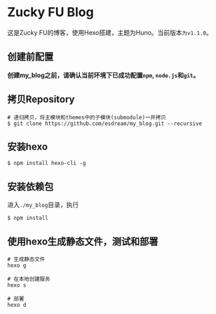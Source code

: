 # Zucky FU Blog

这是Zucky FU的博客，使用Hexo搭建，主题为Huno。当前版本`为v1.1.0`。

## 创建前配置

**创建my_blog之前，请确认当前环境下已成功配置`npm`, `node.js`和`git`。**

## 拷贝Repository

```shell
# 递归拷贝，将主模块和themes中的子模块(submodule)一并拷贝
$ git clone https://github.com/esdream/my_blog.git --recursive  
```

## 安装hexo

```shell
$ npm install hexo-cli -g
```

## 安装依赖包
进入`./my_blog`目录，执行
```shell
$ npm install
```

## 使用hexo生成静态文件，测试和部署
```shell
# 生成静态文件
hexo g

# 在本地创建服务
hexo s

# 部署
hexo d
```
